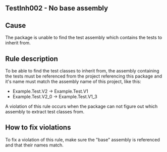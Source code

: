 ## TestInh002 - No base assembly

## Cause

The package is unable to find the test assembly which contains the tests to inherit from.

## Rule description

To be able to find the test classes to inherit from, the assembly containing the tests must be referenced
from the project referencing this package and it's name must match the assembly name of this project, like this:

* Example.Test.V2 -> Example.Test.V1
* Example.Test.V2_0 -> Example.Test.V1_3

A violation of this rule occurs when the package can not figure out which assembly to extract test classes from.

## How to fix violations

To fix a violation of this rule, make sure the "base" assembly is referenced and that their names match.
